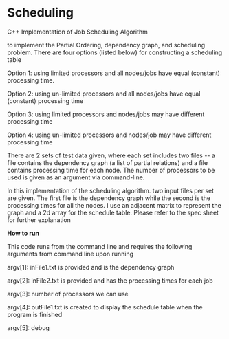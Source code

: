 # Scheduling
C++ Implementation of Job Scheduling Algorithm

to implement the Partial Ordering, dependency graph, and scheduling problem. There are four options (listed below) for constructing a scheduling table 

Option 1:  using limited processors and all nodes/jobs have equal (constant) processing time.

Option 2:  using un-limited processors and all nodes/jobs have equal (constant) processing time

Option 3:  using limited processors and nodes/jobs may have different processing time

Option 4:  using un-limited processors and nodes/job may have different processing time

There are 2 sets of test data given, where each set includes two files -- a file contains the dependency graph (a list of partial relations) and a file contains processing time for each node.  The number of processors to be used is given as an argument via command-line.

In this implementation of the scheduling algorithm. two input files per set are given. The first file is the dependency graph while the second is the processing times for all the nodes. I use an adjacent matrix to represent the graph and a 2d array for the schedule table. Please refer to the spec sheet for further explanation

<b>How to run</b>

This code runs from the command line and requires the following arguments from command line upon running

argv[1]: inFile1.txt is provided and is the dependency graph

argv[2]: inFile2.txt is provided and has the processing times for each job

argv[3]: number of processors we can use

argv[4]: outFile1.txt is created to display the schedule table when the program is finished

argv[5]: debug
